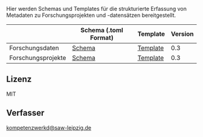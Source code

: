
Hier werden Schemas und Templates für die strukturierte Erfassung von Metadaten zu Forschungsprojekten und -datensätzen bereitgestellt.

|   |  Schema (.toml Format) | Template |  Version |
|---|---|---| --- |
| Forschungsdaten  |  [Schema](schemas/dcmi_dataset_pofile.toml) | [Template](templates/dcmi_dataset_pofile.txt)  |  0.3 |
| Forschungsprojekte  |  [Schema](schemas/project_metadata_schema.toml) | [Template](templates/project_metadata_schema.txt)  | 0.3 |



## Lizenz
MIT

## Verfasser
[kompetenzwerkd@saw-leipzig.de](kompetenzwerkd@saw-leipzig.de)

